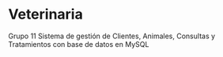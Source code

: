 # Veterinaria
Grupo 11 Sistema de gestión de Clientes, Animales, Consultas y Tratamientos con base de datos en MySQL 

